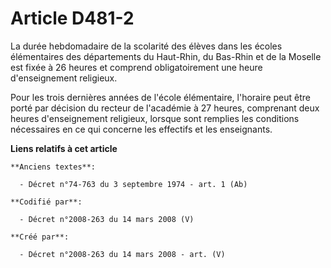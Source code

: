 # Article D481-2

La durée hebdomadaire de la scolarité des élèves dans les écoles élémentaires des départements du Haut-Rhin, du Bas-Rhin et
de la Moselle est fixée à 26 heures et comprend obligatoirement une heure d'enseignement religieux.

Pour les trois dernières années de l'école élémentaire, l'horaire peut être porté par décision du recteur de l'académie à 27
heures, comprenant deux heures d'enseignement religieux, lorsque sont remplies les conditions nécessaires en ce qui concerne
les effectifs et les enseignants.

**Liens relatifs à cet article**

	**Anciens textes**:

	  - Décret n°74-763 du 3 septembre 1974 - art. 1 (Ab)

	**Codifié par**:

	  - Décret n°2008-263 du 14 mars 2008 (V)

	**Créé par**:

	  - Décret n°2008-263 du 14 mars 2008 - art. (V)
